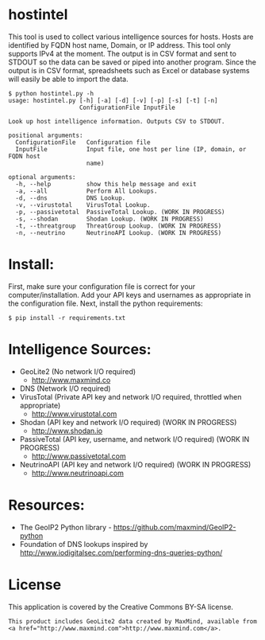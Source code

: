 # hostintel

This tool is used to collect various intelligence sources for hosts.
Hosts are identified by FQDN host name, Domain, or IP address.
This tool only supports IPv4 at the moment.
The output is in CSV format and sent to STDOUT
so the data can be saved or piped into another program.
Since the output is in CSV format, spreadsheets such as Excel or database systems will
easily be able to import the data.

```
$ python hostintel.py -h
usage: hostintel.py [-h] [-a] [-d] [-v] [-p] [-s] [-t] [-n]
                    ConfigurationFile InputFile

Look up host intelligence information. Outputs CSV to STDOUT.

positional arguments:
  ConfigurationFile   Configuration file
  InputFile           Input file, one host per line (IP, domain, or FQDN host
                      name)

optional arguments:
  -h, --help          show this help message and exit
  -a, --all           Perform All Lookups.
  -d, --dns           DNS Lookup.
  -v, --virustotal    VirusTotal Lookup.
  -p, --passivetotal  PassiveTotal Lookup. (WORK IN PROGRESS)
  -s, --shodan        Shodan Lookup. (WORK IN PROGRESS)
  -t, --threatgroup   ThreatGroup Lookup. (WORK IN PROGRESS)
  -n, --neutrino      NeutrinoAPI Lookup. (WORK IN PROGRESS)
```

# Install:
First, make sure your configuration file is correct for your computer/installation.
Add your API keys and usernames as appropriate in the configuration file.
Next, install the python requirements:

```
$ pip install -r requirements.txt
```

# Intelligence Sources:

  - GeoLite2 (No network I/O required)
    - http://www.maxmind.co
  - DNS (Network I/O required)
  - VirusTotal (Private API key and network I/O required, throttled when appropriate)
    - http://www.virustotal.com
  - Shodan (API key and network I/O required) (WORK IN PROGRESS)
    - http://www.shodan.io
  - PassiveTotal (API key, username, and network I/O required) (WORK IN PROGRESS)
    - http://www.passivetotal.com
  - NeutrinoAPI (API key and network I/O required) (WORK IN PROGRESS)
    - http://www.neutrinoapi.com

# Resources:

   - The GeoIP2 Python library - https://github.com/maxmind/GeoIP2-python
   - Foundation of DNS lookups inspired by http://www.iodigitalsec.com/performing-dns-queries-python/

# License
This application is covered by the Creative Commons BY-SA license.

```
This product includes GeoLite2 data created by MaxMind, available from
<a href="http://www.maxmind.com">http://www.maxmind.com</a>.
```
   



